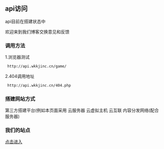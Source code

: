 <script async src="https://pagead2.googlesyndication.com/pagead/js/adsbygoogle.js?client=ca-pub-4015694772463475" crossorigin="anonymous"></script>
## api访问
api目前在搭建状态中

欢迎来到我们博客交换意见和反馈

### 调用方法

1.浏览器测试

```markdown
 http://api.wkkjinc.cn/game/
```
2.404调用地址
```markdown
 http://api.wkkjinc.cn/404.php
```


### 搭建网站方式

第三方搭建平台(例如本页面采用
云服务器
云虚拟主机
云互联
内容分发网络(配合服务器)

### 我们的站点

[点击进入](https://wkkjinc.cn/)
